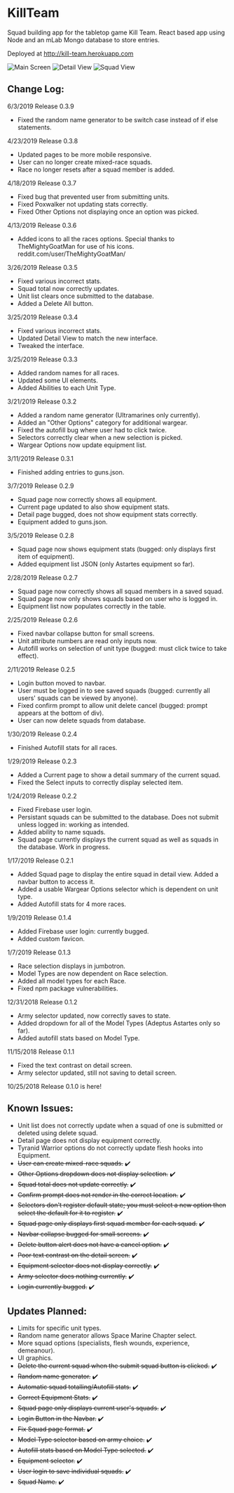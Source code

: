 # KillTeam
Squad building app for the tabletop game Kill Team. React based app using Node and an mLab Mongo database to store entries. 

Deployed at http://kill-team.herokuapp.com

![Main Screen](./client/public/killteam1.png)
![Detail View](./client/public/killteam2.png)
![Squad View](./client/public/killteam3.png)

## Change Log:
6/3/2019
Release 0.3.9
* Fixed the random name generator to be switch case instead of if else statements.

4/23/2019
Release 0.3.8
* Updated pages to be more mobile responsive.
* User can no longer create mixed-race squads.
* Race no longer resets after a squad member is added.

4/18/2019
Release 0.3.7
* Fixed bug that prevented user from submitting units.
* Fixed Poxwalker not updating stats correctly.
* Fixed Other Options not displaying once an option was picked.

4/13/2019
Release 0.3.6
* Added icons to all the races options. Special thanks to TheMightyGoatMan for use of his icons. reddit.com/user/TheMightyGoatMan/

3/26/2019
Release 0.3.5
* Fixed various incorrect stats.
* Squad total now correctly updates.
* Unit list clears once submitted to the database.
* Added a Delete All button.

3/25/2019
Release 0.3.4
* Fixed various incorrect stats.
* Updated Detail View to match the new interface.
* Tweaked the interface.

3/25/2019
Release 0.3.3
* Added random names for all races.
* Updated some UI elements.
* Added Abilities to each Unit Type.

3/21/2019
Release 0.3.2
* Added a random name generator (Ultramarines only currently).
* Added an "Other Options" category for additional wargear.
* Fixed the autofill bug where user had to click twice.
* Selectors correctly clear when a new selection is picked.
* Wargear Options now update equipment list.

3/11/2019
Release 0.3.1
* Finished adding entries to guns.json.

3/7/2019
Release 0.2.9
* Squad page now correctly shows all equipment.
* Current page updated to also show equipment stats.
* Detail page bugged, does not show equipment stats correctly.
* Equipment added to guns.json.

3/5/2019
Release 0.2.8
* Squad page now shows equipment stats (bugged: only displays first item of equipment).
* Added equipment list JSON (only Astartes equipment so far).

2/28/2019
Release 0.2.7
* Squad page now correctly shows all squad members in a saved squad.
* Squad page now only shows squads based on user who is logged in.
* Equipment list now populates correctly in the table.

2/25/2019
Release 0.2.6
* Fixed navbar collapse button for small screens.
* Unit attribute numbers are read only inputs now.
* Autofill works on selection of unit type (bugged: must click twice to take effect).

2/11/2019
Release 0.2.5
* Login button moved to navbar.
* User must be logged in to see saved squads (bugged: currently all users' squads can be viewed by anyone).
* Fixed confirm prompt to allow unit delete cancel (bugged: prompt appears at the bottom of div).
* User can now delete squads from database.

1/30/2019
Release 0.2.4
* Finished Autofill stats for all races.

1/29/2019
Release 0.2.3
* Added a Current page to show a detail summary of the current squad.
* Fixed the Select inputs to correctly display selected item.

1/24/2019
Release 0.2.2
* Fixed Firebase user login.
* Persistant squads can be submitted to the database. Does not submit unless logged in: working as intended.
* Added ability to name squads.
* Squad page currently displays the current squad as well as squads in the database. Work in progress.

1/17/2019
Release 0.2.1
* Added Squad page to display the entire squad in detail view. Added a navbar button to access it.
* Added a usable Wargear Options selector which is dependent on unit type.
* Added Autofill stats for 4 more races.

1/9/2019
Release 0.1.4
* Added Firebase user login: currently bugged.
* Added custom favicon.

1/7/2019
Release 0.1.3
* Race selection displays in jumbotron.
* Model Types are now dependent on Race selection.
* Added all model types for each Race.
* Fixed npm package vulnerabilities.

12/31/2018
Release 0.1.2
* Army selector updated, now correctly saves to state.
* Added dropdown for all of the Model Types (Adeptus Astartes only so far).
* Added autofill stats based on Model Type.

11/15/2018
Release 0.1.1
* Fixed the text contrast on detail screen.
* Army selector updated, still not saving to detail screen.

10/25/2018
Release 0.1.0 is here!

## Known Issues:

* Unit list does not correctly update when a squad of one is submitted or deleted using delete squad.
* Detail page does not display equipment correctly.
* Tyranid Warrior options do not correctly update flesh hooks into Equipment.
* <s>User can create mixed-race squads.</s> ✔️
* <s>Other Options dropdown does not display selection.</s> ✔️
* <s>Squad total does not update correctly.</s> ✔️
* <s>Confirm prompt does not render in the correct location.</s> ✔️
* <s>Selectors don't register default state; you must select a new option then select the default for it to register.</s> ✔️
* <s>Squad page only displays first squad member for each squad.</s> ✔️
* <s>Navbar collapse bugged for small screens.</s> ✔️
* <s>Delete button alert does not have a cancel option.</s> ✔️
* <s>Poor text contrast on the detail screen.</s> ✔️
* <s>Equipment selector does not display correctly.</s> ✔️
* <s>Army selector does nothing currently.</s> ✔️
* <s>Login currently bugged.</s> ✔️

## Updates Planned:

* Limits for specific unit types.
* Random name generator allows Space Marine Chapter select.
* More squad options (specialists, flesh wounds, experience, demeanour).
* UI graphics.
* <s>Delete the current squad when the submit squad button is clicked.</s> ✔️
* <s>Random name generator.</s> ✔️
* <s>Automatic squad totalling/Autofill stats.</s> ✔️
* <s>Correct Equipment Stats.</s> ✔️
* <s>Squad page only displays current user's squads.</s> ✔️
* <s>Login Button in the Navbar.</s> ✔️
* <s>Fix Squad page format.</s> ✔️
* <s>Model Type selector based on army choice.</s> ✔️
* <s>Autofill stats based on Model Type selected.</s> ✔️
* <s>Equipment selector.</s> ✔️
* <s>User login to save individual squads.</s> ✔️
* <s>Squad Name.</s> ✔️

